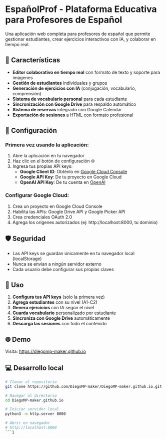 # EspañolProf - Plataforma Educativa para Profesores de Español

Una aplicación web completa para profesores de español que permite gestionar estudiantes, crear ejercicios interactivos con IA, y colaborar en tiempo real.

## 🚀 Características

- **Editor colaborativo en tiempo real** con formato de texto y soporte para imágenes
- **Gestión de estudiantes** individuales y grupos
- **Generación de ejercicios con IA** (conjugación, vocabulario, comprensión)
- **Sistema de vocabulario personal** para cada estudiante
- **Sincronización con Google Drive** para respaldo automático
- **Sistema de reservas** integrado con Google Calendar
- **Exportación de sesiones** a HTML con formato profesional

## 🔧 Configuración

### Primera vez usando la aplicación:

1. Abre la aplicación en tu navegador
2. Haz clic en el botón de configuración ⚙️
3. Ingresa tus propias API keys:
   - **Google Client ID**: Obténlo en [Google Cloud Console](https://console.cloud.google.com)
   - **Google API Key**: De tu proyecto en Google Cloud
   - **OpenAI API Key**: De tu cuenta en [OpenAI](https://platform.openai.com)

### Configurar Google Cloud:

1. Crea un proyecto en Google Cloud Console
2. Habilita las APIs: Google Drive API y Google Picker API
3. Crea credenciales OAuth 2.0
4. Agrega los orígenes autorizados (ej: http://localhost:8000, tu dominio)

## 🛡️ Seguridad

- Las API keys se guardan únicamente en tu navegador local (localStorage)
- Nunca se envían a ningún servidor externo
- Cada usuario debe configurar sus propias claves

## 📖 Uso

1. **Configura tus API keys** (solo la primera vez)
2. **Agrega estudiantes** con su nivel (A1-C2)
3. **Genera ejercicios** con IA según el nivel
4. **Guarda vocabulario** personalizado por estudiante
5. **Sincroniza con Google Drive** automáticamente
6. **Descarga las sesiones** con todo el contenido

## 🌐 Demo

Visita: https://diegomp-maker.github.io

## 💻 Desarrollo local

```bash
# Clonar el repositorio
git clone https://github.com/DiegoMP-maker/DiegoMP-maker.github.io.git

# Navegar al directorio
cd DiegoMP-maker.github.io

# Iniciar servidor local
python3 -m http.server 8000

# Abrir en navegador
# http://localhost:8000
```1